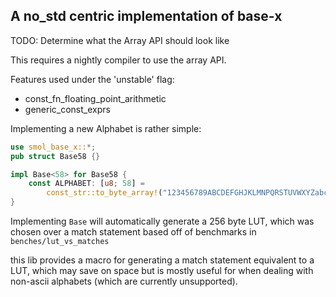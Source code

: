 ## A no_std centric implementation of base-x


TODO: Determine what the Array API should look like

This requires a nightly compiler to use the array API.

Features used under the 'unstable' flag:
* const_fn_floating_point_arithmetic
* generic_const_exprs

Implementing a new Alphabet is rather simple:
```rust
use smol_base_x::*;
pub struct Base58 {}

impl Base<58> for Base58 {
    const ALPHABET: [u8; 58] =
        const_str::to_byte_array!("123456789ABCDEFGHJKLMNPQRSTUVWXYZabcdefghijkmnopqrstuvwxyz");
}
```

Implementing `Base` will automatically generate a 256 byte LUT, which was chosen over a match statement based off of benchmarks in `benches/lut_vs_matches`

this lib provides a macro for generating a match statement equivalent to a LUT, which may save on space but is mostly useful for when dealing with non-ascii alphabets (which are currently unsupported).
